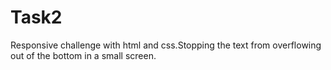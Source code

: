 # Task2
Responsive challenge with html and css.Stopping the text from overflowing out of the bottom in a small screen.

